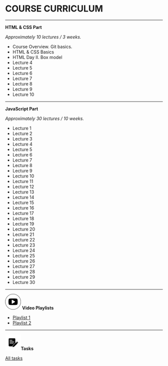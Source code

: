 # **COURSE CURRICULUM**
---
**HTML & CSS Part** 

*Approximately 10 lectures / 3 weeks.* 


- Course Overview. Git basics.
- HTML & CSS Basics
- HTML Day II. Box model
- Lecture 4
- Lecture 5
- Lecture 6 
- Lecture 7
- Lecture 8
- Lecture 9
- Lecture 10

---
**JavaScript Part** 
 
*Approximately 30 lectures / 10 weeks.* 
   
- Lecture 1
- Lecture 2
- Lecture 3
- Lecture 4
- Lecture 5
- Lecture 6
- Lecture 7
- Lecture 8
- Lecture 9
- Lecture 10
- Lecture 11
- Lecture 12
- Lecture 13
- Lecture 14
- Lecture 15
- Lecture 16
- Lecture 17
- Lecture 18
- Lecture 19
- Lecture 20
- Lecture 21
- Lecture 22
- Lecture 23
- Lecture 24
- Lecture 25
- Lecture 26
- Lecture 27
- Lecture 28
- Lecture 29
- Lecture 30


---
![Video](https://github.com/rolling-scopes/course-curriculum/blob/master/img/video.png) **Video Playlists**

 - [Playlist 1](https://www.youtube.com/playlist?list=PLe--kalBDwjgwrEDcOKXba_v6ciHoq_8H)
 - [Playlist 2](https://www.youtube.com/playlist?list=PLbZju76qr6FH77EtbZFLHZRb7IY7Ve6Uu)

-----

![Tasks](https://github.com/rolling-scopes/course-curriculum/blob/master/img/tasks.png)**Tasks**

[All tasks](https://github.com/rolling-scopes-school/tasks/tree/master)

